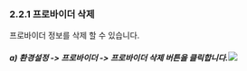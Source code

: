 ### 2.2.1 프로바이더 삭제

프로바이더 정보를 삭제 할 수 있습니다.

##### a\)    환경설정 -&gt; 프로바이더 -&gt; 프로바이더 삭제 버튼을 클릭합니다.![](/assets/프로바이더삭제.png)



